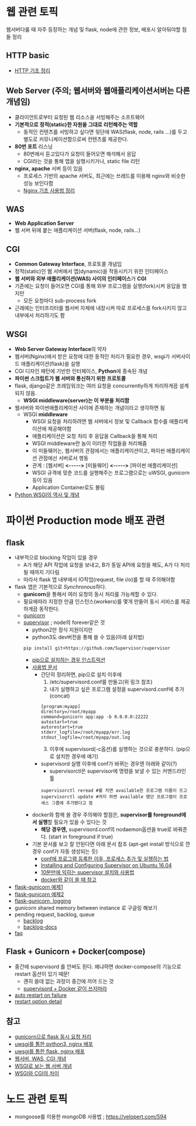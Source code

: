 # 웹 관련 토픽

웹서버다룰 때 자주 등장하는 개념 및 flask, node에 관한 정보, 배포시 알아둬야할 점들 정리

## HTTP basic
- [HTTP 기초 정리](https://github.com/AI-Trolls/Web-related-topics/blob/master/http.md)

## Web Server (주의; 웹서버와 웹애플리케이션서버는 다른 개념임)
- 클라이언트로부터 요청된 웹 리소스을 서빙해주는 소프트웨어
- **기본적으로 정적(static)한 자원을 그대로 리턴해주는 역할**
  - 동적인 컨텐츠를 서빙하고 싶다면 뒷단에 WAS(flask, node, rails ...)를 두고   
    별도로 커뮤니케이션함으로써 컨텐츠를 제공한다.
- **80번 포트** 리스닝
  - 80번에서 듣고있다가 요청이 들어오면 해석해서 응답
  - CGI라는 것을 통해 앱을 실행시키거나, static file 리턴
- **nginx, apache** 서버 등이 있음
  - 프로세스 기반의 apache 서버도, 최근에는 쓰레드를 이용해 nginx와 비슷한 성능 보인다함
  - [Nginx 기초 사용법 정리](https://github.com/AI-Trolls/Web-related-topics/blob/master/nginx.md)

## WAS
- **Web Application Server**
- 웹 서버 뒤에 붙는 애플리케이션 서버(flask, node, rails...)

## CGI
- **Common Gateway Interface**, 프로토콜 개념임
- 정적(static)인 웹 서버에서 앱(dynamic)을 작동시키기 위한 인터페이스
- **웹 서버와 외부 애플리케이션(WAS) 사이의 인터페이스**가 **CGI**
- 기존에는 요청이 들어오면 CGI를 통해 외부 프로그램을 실행(fork)시켜 응답을 했지만
  - 모든 요청마다 sub-process fork
- 근래에는 인터프리터를 웹서버 자체에 내장시켜 따로 프로세스를 fork시키지 않고 내부에서 처리하기도 함

## WSGI
- **Web Server Gateway Interface**의 약자
- 웹서버(Nginx)에서 받은 요청에 대한 동적인 처리가 필요한 경우, 
  wsgi가 서버사이드 애플리케이션(flask)을 실행
- CGI 디자인 패턴에 기반한 인터페이스, **Python**에 종속된 개념
- **파이썬 스크립트가 웹 서버와 통신하기 위한 프로토콜**
- flask, django같은 프레임워크는 여러 요청을 concurrently하게 처리하게끔 설계되지 않음. 
  - **WSGI middleware(server)는 이 부분을 처리함** 
- 웹서버와 파이썬애플리케이션 사이에 존재하는 개념이라고 생각하면 됨
  - WSGI **middleware**
    - WSGI 요청을 처리하려면 웹 서버에서  정보 및 Callback 함수를 애플리케이션에 제공해야함
    - 애플리케이션은 요청 처리 후 응답을 Callback을 통해 처리
    - WSGI middleware란 놈이 이러한 작업들을 처리해줌
    - 이 미들웨어는, 웹서버의 관점에서는 애플리케이션이고, 파이썬 애플리케이션 관점에선 서버로서 행동
    - 관계 : [웹서버] **<----->** [미들웨어] **<----->** [파이썬 애플리케이션]
    - WSGI 규격에 맞춘 코드를 실행해주는 프로그램으로는 uWSGI, gunicorn 등이 있음 
    - Application Container로도 불림
- [Python WSGI의 역사 및 개념](https://blog.appdynamics.com/engineering/an-introduction-to-python-wsgi-servers-part-1/)


# 파이썬 Production mode 배포 관련

## flask 
- 내부적으로 blocking 작업이 있을 경우
  - A가 해당 API 작업에 요청을 보내고, B가 동일 API에 요청을 해도, A가 다 처리 될 때까지 기다림
  - 따라서 flask 앱 내부에서 IO작업(request, file i/o)를 할 때 주의해야함
- flask 앱은 기본적으로 *Synchronous*하다.
  - **gunicorn**을 통해서 여러 요청의 동시 처리를 가능케할 수 있다.
  - 필요에따라 지정한 만큼 인스턴스(workers)를 몇개 만들어 동시 서비스를 제공하게끔 동작한다.
  - [gunicorn](http://gunicorn.org)
  - [supervisor](http://supervisord.org/index.html) ; node의 forever같은 것
    - python2만 정식 지원이지만
    - python3도 dev버전을 통해 쓸 수 있음(아래 설치법)
    ```
    pip install git+https://github.com/Supervisor/supervisor
    ```
    - [pip으로 설치하는 경우 인스트럭션](http://supervisord.org/installing.html#installing-via-pip)
    - [사용법 문서](http://supervisord.org/running.html)
      - 간단히 정리하면, pip으로 설치 이후에
        1. /etc/supervisord.conf를 만들고(위 링크 참조) 
        2. 내가 실행하고 싶은 프로그램 설정을 supervisord.conf에 추가 (concat)
          ```
          [program:myapp]
          directory=/root/myapp
          command=gunicorn app:app -b 0.0.0.0:22222
          autostart=true
          autorestart=true
          stderr_logfile=/root/myapp/err.log
          stdout_logfile=/root/myapp/out.log
          ```
        3. 이후에 supervisord(-c옵션)를 실행하는 것으로 충분하다. (pip으로 설치한 경우에 얘기)
      - supervisord 실행 이후에 conf가 바뀌는 경우엔 아래와 같이(?)
        - supervisorctl은 supervisor에 명령을 보낼 수 있는 커멘드라인 툴
        ```
        supervisorctl reread #를 치면 available한 프로그램 이름이 뜨고
        supervisorctl update #까지 하면 available 했던 프로그램이 프로세스 그룹에 추가됐다고 뜸
        ```
    - docker와 함께 쓸 경우 주의해야 할점은, **supervisor를 foreground에서 실행**할 필요가 있을 수 있다는 것
      - **해당 경우엔,** supervisord.conf의 nodaemon옵션을 true로 바꿔준다. (start in foreground if true)
    - 기본 문서를 보고 잘 안된다면 아래 문서 참조 (apt-get install 방식으로 깐 경우 conf가 자동 생성되는 듯)
      - [conf에 프로그램 등록한 이후, 프로세스 추가 및 실행하는 법](https://serversforhackers.com/c/monitoring-processes-with-supervisord)
      - [Installing and Configuring Supervisor on Ubuntu 16.04](https://www.vultr.com/docs/installing-and-configuring-supervisor-on-ubuntu-16-04)
      - [10분만에 익히는 supervisor 설치와 사용법](https://jwkcp.github.io/2016/11/07/how-to-use-supervisor-in-one-minute/)
      - [docker와 같이 쓸 때 참고](https://blog.trifork.com/2014/03/11/using-supervisor-with-docker-to-manage-processes-supporting-image-inheritance/)
- [flask-gunicorn 예제1](https://medium.com/ymedialabs-innovation/deploy-flask-app-with-nginx-using-gunicorn-and-supervisor-d7a93aa07c18)
- [flask-gunicorn 예제2](http://egloos.zum.com/mcchae/v/11149241)
- [flask-gunicorn, logging](https://medium.com/@trstringer/logging-flask-and-gunicorn-the-manageable-way-2e6f0b8beb2f)
- gunicorn shared memory between instance 로 구글링 해보기
- pending request, backlog, queue
  - [backlog](https://stackoverflow.com/questions/45236384/reducing-flask-gunicorn-request-queue)
  - [backlog-docs](http://docs.gunicorn.org/en/stable/settings.html#backlog)
- [faq](http://docs.gunicorn.org/en/latest/faq.html)

## Flask + Gunicorn + Docker(compose)
- 중간에 supervisord 를 안써도 된다. 왜냐하면 docker-compose의 기능으로 restart 옵션이 있기 때문!
  - 괜히 쓸데 없는 과정이 중간에 끼어 드는 것
  - [supervisord + Docker 같이 쓰지마라](https://stackoverflow.com/questions/30034813/best-way-to-manage-docker-containers-with-supervisord)
- [auto restart on failure](https://stackoverflow.com/questions/40109247/restart-docker-containers-when-they-crash-automatically)
- [restart option detail](https://blog.codeship.com/ensuring-containers-are-always-running-with-dockers-restart-policy/)
## 참고
- [gunicorn으로 flask 동시 요청 처리](https://winterj.me/flask-concurrency-test/)
- [uwsgi를 통한 python3, nginx 배포](https://mango-tree.github.io/2017/03/27/uWSGI-%EC%99%80-Python3%EC%9D%84-%EC%9D%B4%EC%9A%A9%ED%95%98%EC%97%AC-Nginx%EB%A1%9C-%EB%B0%B0%ED%8F%AC%ED%95%98%EA%B8%B0/)
- [uwsgi를 통한 flask, nginx 배포](https://cjh5414.github.io/flask-uwsgi-nginx/)
- [웹서버, WAS, CGI 개념](http://khanrc.tistory.com/entry/%EC%9B%B9%EC%84%9C%EB%B2%84-WAS-CGI) 
- [WSGI로 보는 웹 서버 개념](http://khanrc.tistory.com/entry/WSGI%EB%A1%9C-%EB%B3%B4%EB%8A%94-%EC%9B%B9-%EC%84%9C%EB%B2%84%EC%9D%98-%EA%B0%9C%EB%85%90)
- [WSGI와 CGI의 차이](http://khanrc.tistory.com/entry/WSGI%EC%99%80-CGI%EC%9D%98-%EC%B0%A8%EC%9D%B4)


# 노드 관련 토픽
- mongoose를 이용한 mongoDB 사용법 ; https://velopert.com/594
